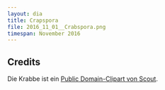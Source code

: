 ```yaml
---
layout: dia
title: Crapspora
file: 2016_11_01__Crabspora.png
timespan: November 2016
---
```


## Credits

Die Krabbe ist ein [Public Domain-Clipart von Scout](https://openclipart.org/detail/192996/red-crab).

